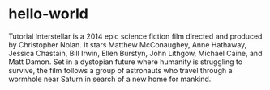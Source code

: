 # hello-world
Tutorial
Interstellar is a 2014 epic science fiction film directed and produced by Christopher Nolan. It stars Matthew McConaughey, Anne Hathaway, Jessica Chastain, Bill Irwin, Ellen Burstyn, John Lithgow, Michael Caine, and Matt Damon. Set in a dystopian future where humanity is struggling to survive, the film follows a group of astronauts who travel through a wormhole near Saturn in search of a new home for mankind.
